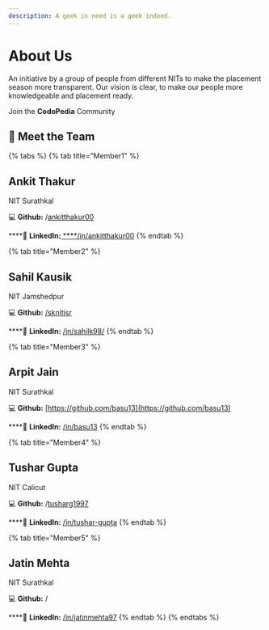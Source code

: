 ```yaml
---
description: A geek in need is a geek indeed.
---
```


# About Us

An initiative by a group of people from different NITs to make the placement season more transparent. Our vision is clear, to make our people more knowledgeable and placement ready.

Join the **CodoPedia** Community

## 🤝 Meet the Team

{% tabs %}
{% tab title="Member1" %}
## Ankit Thakur 

NIT Surathkal

💻 **Github:** /[ankitthakur00](https://github.com/ankitthakur00)

\*\*\*\*👥 **LinkedIn:**[ ****/in/ankitthakur00](https://www.linkedin.com/in/ankitthakur00/)
{% endtab %}

{% tab title="Member2" %}
## Sahil Kausik 

NIT Jamshedpur

💻 **Github:** [/sknitjsr](https://github.com/sknitjsr)

\*\*\*\*👥 **LinkedIn:** [/in/sahilk98/](https://www.linkedin.com/in/sahilk98/)
{% endtab %}

{% tab title="Member3" %}
## Arpit Jain

NIT Surathkal

💻 **Github:** [https://github.com/basu13](https://github.com/basu13)

\*\*\*\*👥 **LinkedIn:** [/in/basu13](https://www.linkedin.com/in/basu13/)
{% endtab %}

{% tab title="Member4" %}
## Tushar Gupta

NIT Calicut

💻 **Github:** /[tusharg1997](https://github.com/tusharg1997)

\*\*\*\*👥 **LinkedIn:** [/in/tushar-gupta](https://www.linkedin.com/in/tushar-gupta-b7232a67/)
{% endtab %}

{% tab title="Member5" %}
## Jatin Mehta

NIT Surathkal

💻 **Github:** /

\*\*\*\*👥 **LinkedIn:** [/in/jatinmehta97](https://www.linkedin.com/in/jatinmehta97/)
{% endtab %}
{% endtabs %}















## 



>

